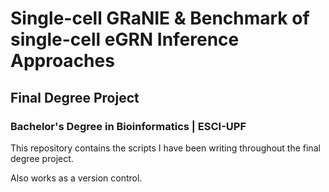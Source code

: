 # Single-cell GRaNIE & Benchmark of single-cell eGRN Inference Approaches 

## Final Degree Project

### Bachelor's Degree in Bioinformatics | ESCI-UPF


This repository contains the scripts I have been writing throughout the final degree project. 

Also works as a version control.
